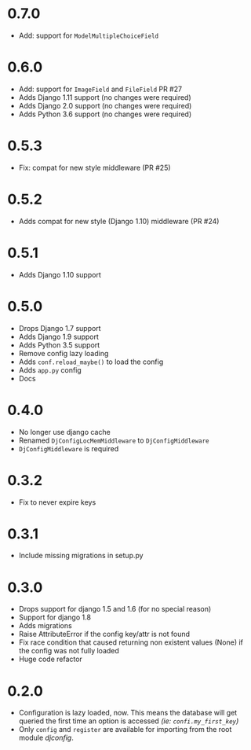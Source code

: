 0.7.0
==================

* Add: support for `ModelMultipleChoiceField`

0.6.0
==================

* Add: support for `ImageField` and `FileField` PR #27
* Adds Django 1.11 support (no changes were required)
* Adds Django 2.0 support (no changes were required)
* Adds Python 3.6 support (no changes were required)

0.5.3
==================

* Fix: compat for new style middleware (PR #25)

0.5.2
==================

* Adds compat for new style (Django 1.10) middleware (PR #24)

0.5.1
==================

* Adds Django 1.10 support

0.5.0
==================

* Drops Django 1.7 support
* Adds Django 1.9 support
* Adds Python 3.5 support
* Remove config lazy loading
* Adds `conf.reload_maybe()` to load the config
* Adds `app.py` config
* Docs

0.4.0
==================

* No longer use django cache
* Renamed `DjConfigLocMemMiddleware` to `DjConfigMiddleware`
* `DjConfigMiddleware` is required

0.3.2
==================

* Fix to never expire keys

0.3.1
==================

* Include missing migrations in setup.py

0.3.0
==================

* Drops support for django 1.5 and 1.6 (for no special reason)
* Support for django 1.8
* Adds migrations
* Raise AttributeError if the config key/attr is not found
* Fix race condition that caused returning non existent values (None) if the config was not fully loaded
* Huge code refactor

0.2.0
==================

* Configuration is lazy loaded, now. This means the database will get queried the first time an option is accessed *(ie: `confi.my_first_key`)*
* Only `config` and `register` are available for importing from the root module *djconfig*.
